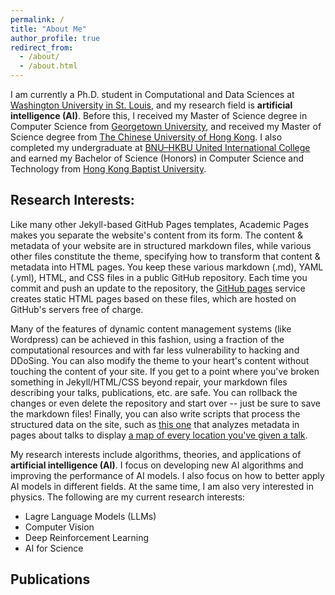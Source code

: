 ```yaml
---
permalink: /
title: "About Me"
author_profile: true
redirect_from: 
  - /about/
  - /about.html
---
```


I am currently a Ph.D. student in Computational and Data Sciences at [Washington University in St. Louis](https://washu.edu/), and my research field is  **artificial intelligence (AI)**. Before this, I received my Master of Science degree in Computer Science from [Georgetown University](https://www.georgetown.edu/), and received my Master of Science degree from [The Chinese University of Hong Kong](https://www.cuhk.edu.hk/). I also completed my undergraduate at [BNU–HKBU United International College](https://uic.edu.cn/) and earned my Bachelor of Science (Honors) in Computer Science and Technology from [Hong Kong Baptist University](https://www.hkbu.edu.hk/). 

Research Interests:
------
Like many other Jekyll-based GitHub Pages templates, Academic Pages makes you separate the website's content from its form. The content & metadata of your website are in structured markdown files, while various other files constitute the theme, specifying how to transform that content & metadata into HTML pages. You keep these various markdown (.md), YAML (.yml), HTML, and CSS files in a public GitHub repository. Each time you commit and push an update to the repository, the [GitHub pages](https://pages.github.com/) service creates static HTML pages based on these files, which are hosted on GitHub's servers free of charge.

Many of the features of dynamic content management systems (like Wordpress) can be achieved in this fashion, using a fraction of the computational resources and with far less vulnerability to hacking and DDoSing. You can also modify the theme to your heart's content without touching the content of your site. If you get to a point where you've broken something in Jekyll/HTML/CSS beyond repair, your markdown files describing your talks, publications, etc. are safe. You can rollback the changes or even delete the repository and start over -- just be sure to save the markdown files! Finally, you can also write scripts that process the structured data on the site, such as [this one](https://github.com/academicpages/academicpages.github.io/blob/master/talkmap.ipynb) that analyzes metadata in pages about talks to display [a map of every location you've given a talk](https://academicpages.github.io/talkmap.html).

<!-- 我的研究兴趣包括人工智能（AI）的算法，理论和应用。我专注于研发AI新算法，提升AI模型的各项性能，我也专注于如何在不同的领域更好地应用AI模型。同时，我也对物理学很感兴趣。以下是我目前的研究兴趣： -->
My research interests include algorithms, theories, and applications of **artificial intelligence (AI)**. I focus on developing new AI algorithms and improving the performance of AI models. I also focus on how to better apply AI models in different fields. At the same time, I am also very interested in physics. The following are my current research interests:

* Lagre Language Models (LLMs)
* Computer Vision
* Deep Reinforcement Learning
* AI for Science

Publications
------
